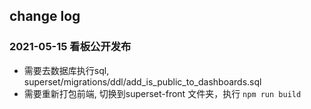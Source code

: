 ## change log

### 2021-05-15 看板公开发布
 + 需要去数据库执行sql, superset/migrations/ddl/add_is_public_to_dashboards.sql
 + 需要重新打包前端,  切换到superset-front 文件夹，执行 `npm run build`
